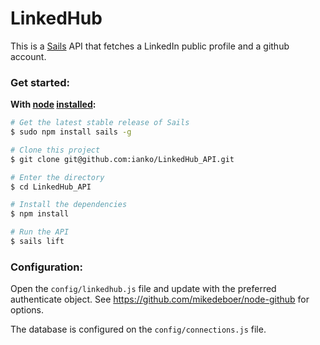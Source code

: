 # LinkedHub

This is a [Sails](http://sailsjs.org) API that fetches a LinkedIn public profile and a github account.

### Get started:

**With [node](http://nodejs.org) [installed](http://sailsjs.org/#!documentation/new-to-nodejs):**
```sh
# Get the latest stable release of Sails
$ sudo npm install sails -g

# Clone this project
$ git clone git@github.com:ianko/LinkedHub_API.git

# Enter the directory
$ cd LinkedHub_API

# Install the dependencies
$ npm install

# Run the API
$ sails lift
```

### Configuration:

Open the `config/linkedhub.js` file and update with the preferred authenticate object. See https://github.com/mikedeboer/node-github for options.

The database is configured on the `config/connections.js` file.
